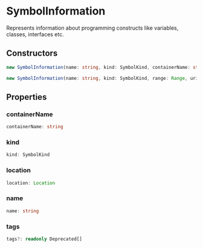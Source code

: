 # SymbolInformation

Represents information about programming constructs like variables, classes, interfaces etc.

## Constructors

```typescript
new SymbolInformation(name: string, kind: SymbolKind, containerName: string, location: Location): SymbolInformation
```

```typescript
new SymbolInformation(name: string, kind: SymbolKind, range: Range, uri?: Uri, containerName?: string): SymbolInformation
```

## Properties

### containerName

```typescript
containerName: string
```

### kind

```typescript
kind: SymbolKind
```

### location

```typescript
location: Location
```

### name

```typescript
name: string
```

### tags

```typescript
tags?: readonly Deprecated[]
```

[Range]: Range.md
[Uri]: Uri.md
[SymbolKind]: SymbolKind.md
